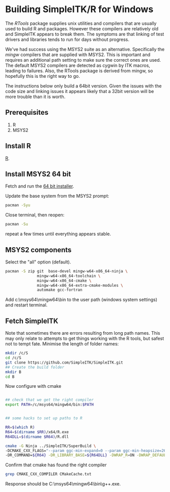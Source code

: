 # Building SimpleITK/R for Windows

The _RTools_ package supplies unix utilities and compilers that are
usually used to build R and packages. However these compilers are relatively
old and SimpleITK appears to break them. The symptoms are that linking
of test drivers and libraries tends to run for days without progress.

We've had success using the MSYS2 suite as an alternative. Specifically the _mingw_ compilers
that are supplied with MSYS2. This is important and requires an additional path setting
to make sure the correct ones are used. The default MSYS2 compilers are detected
as cygwin by ITK macros, leading to failures. Also, the RTools package is derived from mingw,
so hopefully this is the right way to go.

The instructions below only build a 64bit version. Given the issues with
the code size and linking issues it appears likely that a 32bit version will
be more trouble than it is worth.

## Prerequisites

1. R
1. MSYS2

## Install R

[R](https://www.r-project.org/mirrors.html).

## Install MSYS2 64 bit

Fetch and run the [64 bit installer](http://www.msys2.org/).

Update the base system from the MSYS2 prompt:

``` bash
pacman -Syu
```

Close terminal, then reopen:

``` bash
pacman -Su
```

repeat a few times until everything appears stable.

## MSYS2 components

Select the "all" option (default).

``` bash
pacman -S zip git  base-devel mingw-w64-x86_64-ninja \
              mingw-w64-x86_64-toolchain \
              mingw-w64-x86_64-cmake \
              mingw-w64-x86_64-extra-cmake-modules \
              automake gcc-fortran


```

Add c:\\msys64\\mingw64\\bin to the user path (windows system settings) and restart terminal.

## Fetch SimpleITK

Note that sometimes there are errors resulting from long path names. This
may only relate to attempts to get things working with the R tools, but
safest not to tempt fate. Minimise the length of folder names:

``` bash
mkdir /c/S
cd /c/S
git clone https://github.com/SimpleITK/SimpleITK.git
## Create the build folder
mkdir B
cd B
```

Now configure with cmake

```bash

## check that we get the right compiler
export PATH=/c/msys64/mingw64/bin:$PATH


## some hacks to set up paths to R

RR=$(which R)
R64=$(dirname $RR)/x64/R.exe
R64DLL=$(dirname $R64)/R.dll

cmake -G Ninja ../SimpleITK/SuperBuild \
-DCMAKE_CXX_FLAGS="--param ggc-min-expand=0 --param ggc-min-heapsize=2648000" \
-DR_COMMAND=${R64} -DR_LIBRARY_BASE=${R64DLL} -DWRAP_R=ON -DWRAP_DEFAULT=OFF

```

Confirm that cmake has found the right compiler

```bash
grep CMAKE_CXX_COMPILER CMakeCache.txt
```

Response should be C:\\msys64\\mingw64\\bin\\g++.exe.

